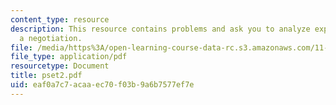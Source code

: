 ```yaml
---
content_type: resource
description: This resource contains problems and ask you to analyze experience in
  a negotiation.
file: /media/https%3A/open-learning-course-data-rc.s3.amazonaws.com/11-011-the-art-and-science-of-negotiation-spring-2006/eaf0a7c7acaaec70f03b9a6b7577ef7e_pset2.pdf
file_type: application/pdf
resourcetype: Document
title: pset2.pdf
uid: eaf0a7c7-acaa-ec70-f03b-9a6b7577ef7e
---
```

